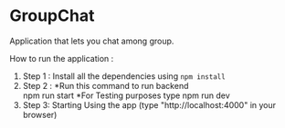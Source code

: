 # GroupChat
Application that lets you chat among group.

How to run the application :
1. Step 1 : Install all the dependencies using
            ```npm install```
2. Step 2 : *Run this command to run backend  
            npm run start
         *For Testing purposes type
            npm run dev
3. Step 3: Starting Using the app 
        (type "http://localhost:4000" in your browser)
